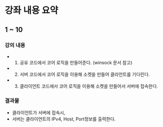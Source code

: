 # 강좌 내용 요약

## 1 ~ 10
### 강의 내용
- 1. 공유 코드에서 코어 로직을 만들어준다. (winsock 문서 참고)
- 2. 서버 코드에서 코어 로직을 이용해 소켓을 만들어 클라언트를 기다린다.
- 3. 클라이언트 코드에서 코어 로직을 이용해 소켓을 만들어서 서버에 접속한다.

### 결과물 
- 클라이언트가 서버에 접속시,
- 서버는 클라이언트의 IPv4, Host, Port정보를 출력한다.